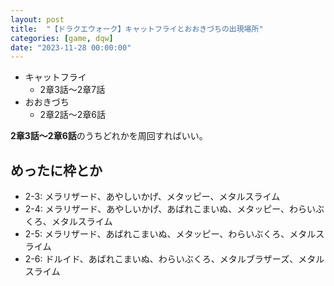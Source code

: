 ```yaml
---
layout: post
title:  "【ドラクエウォーク】キャットフライとおおきづちの出現場所"
categories: [game, dqw]
date: "2023-11-28 00:00:00"
---
```


- キャットフライ
  - 2章3話〜2章7話
- おおきづち
  - 2章2話〜2章6話

**2章3話〜2章6話**のうちどれかを周回すればいい。

## めったに枠とか

- 2-3: メラリザード、あやしいかげ、メタッピー、メタルスライム
- 2-4: メラリザード、あやしいかげ、あばれこまいぬ、メタッピー、わらいぶくろ、メタルスライム
- 2-5: メラリザード、あばれこまいぬ、メタッピー、わらいぶくろ、メタルスライム
- 2-6: ドルイド、あばれこまいぬ、わらいぶくろ、メタルブラザーズ、メタルスライム

